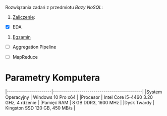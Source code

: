 Rozwiązania zadań z przedmiotu *Bazy NoSQL*:

1. [Zaliczenie](https://github.com/Oski91/no_sql/blob/master/Zadanie1.md):
 - [X] EDA
1. [Egzamin]()
 - [ ] Aggregation Pipeline
 - [ ] MapReduce





# Parametry Komputera 

|----------------------|--------------------------------------------|
|System Operacyjny     | Windows 10 Pro x64                         |
|Procesor              | Intel Core i5-4460 3.20 GHz, 4 rdzenie     |
|Pamięć RAM            | 8 GB DDR3, 1600 MHz                        |
|Dysk Twardy           | Kingston SSD 120 GB,  450 MB/s             |

